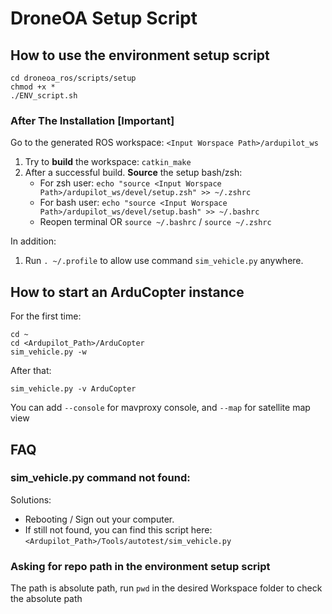 # DroneOA Setup Script

## How to use the environment setup script
```shell
cd droneoa_ros/scripts/setup
chmod +x *
./ENV_script.sh
```
### After The Installation [Important]
Go to the generated ROS workspace: `<Input Worspace Path>/ardupilot_ws`
1. Try to **build** the workspace: `catkin_make`
2. After a successful build. **Source** the setup bash/zsh:
    - For zsh user: `echo "source <Input Worspace Path>/ardupilot_ws/devel/setup.zsh" >> ~/.zshrc`
    - For bash user: `echo "source <Input Worspace Path>/ardupilot_ws/devel/setup.bash" >> ~/.bashrc`
    - Reopen terminal OR `source ~/.bashrc` / `source ~/.zshrc`

In addition:
1. Run `. ~/.profile` to allow use command `sim_vehicle.py` anywhere.

## How to start an ArduCopter instance
For the first time:
```shell
cd ~
cd <Ardupilot_Path>/ArduCopter
sim_vehicle.py -w
```
After that:
```shell
sim_vehicle.py -v ArduCopter
```
You can add `--console` for mavproxy console, and `--map` for satellite map view

## FAQ
### sim_vehicle.py command not found:
Solutions:
- Rebooting / Sign out your computer.
- If still not found, you can find this script here: `<Ardupilot_Path>/Tools/autotest/sim_vehicle.py`
### Asking for repo path in the environment setup script
The path is absolute path, run `pwd` in the desired Workspace folder to check the absolute path
